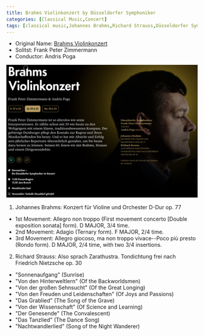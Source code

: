 ```yaml
---
title: Brahms Violinkonzert by Düsseldorfer Symphoniker
categories: [Classical Music,Concert]
tags: [classical music,Johannes Brahms,Richard Strauss,Düsseldorfer Symphoniker]
---
```


- Original Name: [Brahms Violinkonzert](https://www.tonhalle.de/veranstaltung/sternzeichen/14272-brahms-violinkonzert)
- Solitst: Frank Peter Zimmermann
- Conductor: Andris Poga

![Brahms Violinkonzert](brahms_strauss.png)

1. Johannes Brahms: Konzert für Violine und Orchester D-Dur op. 77
  -  1st Movement: Allegro non troppo (First movement concerto [Double exposition sonata] form).  D MAJOR, 3/4 time.
  - 2nd  Movement: Adagio (Ternary form).  F MAJOR, 2/4 time.
  -  3rd Movement: Allegro giocoso, ma non troppo vivace--Poco più presto (Rondo form).  D MAJOR, 2/4 time, with two 3/4 insertions. 

2. Richard Strauss: Also sprach Zarathustra. Tondichtung frei nach Friedrich Nietzsche op. 30
  - "Sonnenaufgang" (Sunrise)
  - "Von den Hinterweltlern" (Of the Backworldsmen)
  - "Von der großen Sehnsucht" (Of the Great Longing)
  - "Von den Freuden und Leidenschaften" (Of Joys and Passions)
  - "Das Grablied" (The Song of the Grave)
  - "Von der Wissenschaft" (Of Science and Learning)
  - "Der Genesende" (The Convalescent)
  - "Das Tanzlied" (The Dance Song)
  - "Nachtwandlerlied" (Song of the Night Wanderer)
